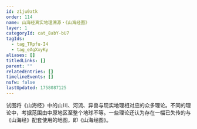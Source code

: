 ```yaml
---
id: z1ju0atk
order: 114
name: 山海经真实地理溯源・《山海经图》
layer: 1
categoryId: cat_8abY-bU7
tagIds:
  - tag_TRpfu-I4
  - tag_eAgXxyKy
aliases: []
titledLinks: []
parent: ""
relatedEntries: []
timelineEvents: []
nsfw: false
lastUpdated: 1758087125
---
```


试图将《山海经》中的山川、河流、异兽与现实地理相对应的众多理论。不同的理论中，考据范围由中原地区至整个地球不等。一些理论还认为存在一幅已失传的与《山海经》配套使用的地图，即《山海经图》。